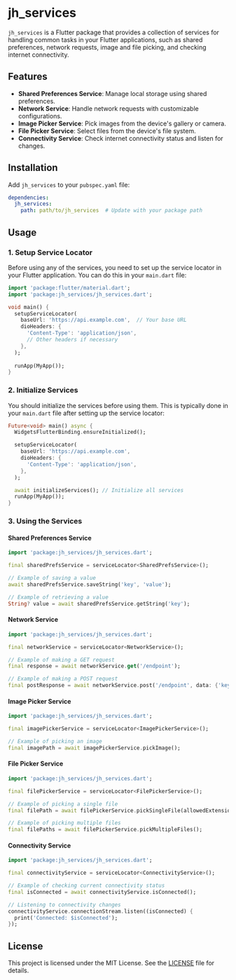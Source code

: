 # jh_services

`jh_services` is a Flutter package that provides a collection of services for handling common tasks in your Flutter applications, such as shared preferences, network requests, image and file picking, and checking internet connectivity.

## Features

- **Shared Preferences Service**: Manage local storage using shared preferences.
- **Network Service**: Handle network requests with customizable configurations.
- **Image Picker Service**: Pick images from the device's gallery or camera.
- **File Picker Service**: Select files from the device's file system.
- **Connectivity Service**: Check internet connectivity status and listen for changes.

## Installation

Add `jh_services` to your `pubspec.yaml` file:

```yaml
dependencies:
  jh_services:
    path: path/to/jh_services  # Update with your package path
```

## Usage

### 1. Setup Service Locator

Before using any of the services, you need to set up the service locator in your Flutter application. You can do this in your `main.dart` file:

```dart
import 'package:flutter/material.dart';
import 'package:jh_services/jh_services.dart';

void main() {
  setupServiceLocator(
    baseUrl: 'https://api.example.com',  // Your base URL
    dioHeaders: {
      'Content-Type': 'application/json',
      // Other headers if necessary
    },
  );
  
  runApp(MyApp());
}
```

### 2. Initialize Services

You should initialize the services before using them. This is typically done in your `main.dart` file after setting up the service locator:

```dart
Future<void> main() async {
  WidgetsFlutterBinding.ensureInitialized();

  setupServiceLocator(
    baseUrl: 'https://api.example.com',
    dioHeaders: {
      'Content-Type': 'application/json',
    },
  );

  await initializeServices(); // Initialize all services
  runApp(MyApp());
}
```

### 3. Using the Services

#### Shared Preferences Service

```dart
import 'package:jh_services/jh_services.dart';

final sharedPrefsService = serviceLocator<SharedPrefsService>();

// Example of saving a value
await sharedPrefsService.saveString('key', 'value');

// Example of retrieving a value
String? value = await sharedPrefsService.getString('key');
```

#### Network Service

```dart
import 'package:jh_services/jh_services.dart';

final networkService = serviceLocator<NetworkService>();

// Example of making a GET request
final response = await networkService.get('/endpoint');

// Example of making a POST request
final postResponse = await networkService.post('/endpoint', data: {'key': 'value'});
```

#### Image Picker Service

```dart
import 'package:jh_services/jh_services.dart';

final imagePickerService = serviceLocator<ImagePickerService>();

// Example of picking an image
final imagePath = await imagePickerService.pickImage();
```

#### File Picker Service

```dart
import 'package:jh_services/jh_services.dart';

final filePickerService = serviceLocator<FilePickerService>();

// Example of picking a single file
final filePath = await filePickerService.pickSingleFile(allowedExtensions: ['pdf', 'docx']);

// Example of picking multiple files
final filePaths = await filePickerService.pickMultipleFiles();
```

#### Connectivity Service

```dart
import 'package:jh_services/jh_services.dart';

final connectivityService = serviceLocator<ConnectivityService>();

// Example of checking current connectivity status
final isConnected = await connectivityService.isConnected();

// Listening to connectivity changes
connectivityService.connectionStream.listen((isConnected) {
  print('Connected: $isConnected');
});
```

## License

This project is licensed under the MIT License. See the [LICENSE](LICENSE) file for details.